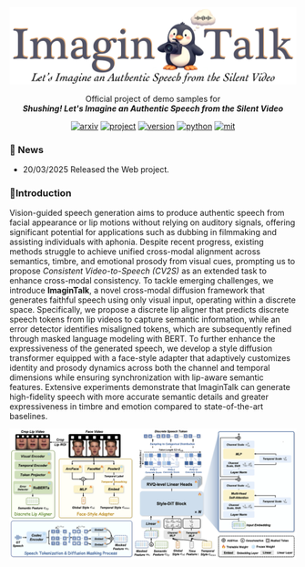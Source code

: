 <div align="center">
    <p>
    <img src="./src/title.png" alt="imagintalk Logo" style="weight: 200px;">
    </p>
     <p>
    Official project of demo samples for <br>
    <b><em>Shushing! Let's Imagine an Authentic Speech from the Silent Video</em></b>
    </p>
     <a href="https://arxiv.org/abs/2503.14928"><img src="https://img.shields.io/badge/arXiv-2503.14928-b31b1b.svg" alt="arxiv"></a>    
    <a href="https://imagintalk.github.io"><img src="https://img.shields.io/badge/Project-ImaginTalk-blue" alt="project"></a>
    <a href="https://github.com/imagintalk/imagintalk.github.io"><img src="https://img.shields.io/badge/Python-3.8+-orange" alt="version"></a>
    <a href="https://github.com/imagintalk/imagintalk.github.io"><img src="https://img.shields.io/badge/PyTorch-2.0+-brightgreen" alt="python"></a>
    <a href="https://github.com/imagintalk/imagintalk.github.io"><img src="https://img.shields.io/badge/License-MIT-red.svg" alt="mit"></a>
</div>


### 📰 News
* 20/03/2025 Released the Web project.
  

### 📕Introduction

Vision-guided speech generation aims to produce authentic speech from facial appearance or lip motions without relying on auditory signals, offering significant potential for applications such as dubbing in filmmaking and assisting individuals with aphonia. Despite recent progress, existing methods struggle to achieve unified cross-modal alignment across semantics, timbre, and emotional prosody from visual cues, prompting us to propose *Consistent Video-to-Speech (CV2S)* as an extended task to enhance cross-modal consistency. To tackle emerging challenges, we introduce **ImaginTalk**, a novel cross-modal diffusion framework that generates faithful speech using only visual input, operating within a discrete space. Specifically, we propose a discrete lip aligner that predicts discrete speech tokens from lip videos to capture semantic information, while an error detector identifies misaligned tokens, which are subsequently refined through masked language modeling with BERT. To further enhance the expressiveness of the generated speech, we develop a style diffusion transformer equipped with a face-style adapter that adaptively customizes identity and prosody dynamics across both the channel and temporal dimensions while ensuring synchronization with lip-aware semantic features. Extensive experiments demonstrate that ImaginTalk can generate high-fidelity speech with more accurate semantic details and greater expressiveness in timbre and emotion compared to state-of-the-art baselines.


<div align="center">
    <p>
    <img src="./src/main.png" alt="imagintalk.github.io pipeline" style="weight: 350px;">
    </p>
</div>
